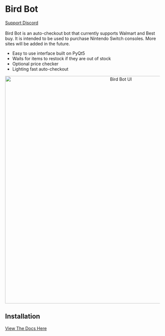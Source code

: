 # Bird Bot
[Support Discord](https://discord.gg/kfAqBKv)<br/><br/>
Bird Bot is an auto-checkout bot that currently supports Walmart and Best buy. It is intended to be used to purchase Nintendo Switch consoles. More sites will be added in the future.

* Easy to use interface built on PyQt5
* Waits for items to restock if they are out of stock
* Optional price checker
* Lighting fast auto-checkout

<p align="center">
  <img src="https://i.imgur.com/E105F74.png" alt="Bird Bot UI" width="738">
</p>

## Installation
[View The Docs Here](https://nateskicks13.gitbook.io/bird-bot/)
